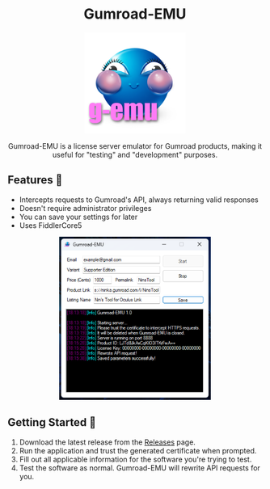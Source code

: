 <h1 align="center">Gumroad-EMU</h1>
<p align="center">
  <img src="Gumroad-EMU.png" alt="Gumroad-EMU Icon" width="200"/>
</p>

<p align="center">Gumroad-EMU is a license server emulator for Gumroad products, making it useful for "testing" and "development" purposes.</p>

## Features 🌟

- Intercepts requests to Gumroad's API, always returning valid responses
- Doesn't require administrator privileges
- You can save your settings for later
- Uses FiddlerCore5

<p align="center">
  <img src="preview.png" alt="Gumroad-EMU Preview" width="300"/>
</p>

## Getting Started 🚀

1. Download the latest release from the [Releases](https://github.com/your-username/Gumroad-EMU/releases/tag/release) page.
2. Run the application and trust the generated certificate when prompted.
3. Fill out all applicable information for the software you're trying to test.
4. Test the software as normal. Gumroad-EMU will rewrite API requests for you.

